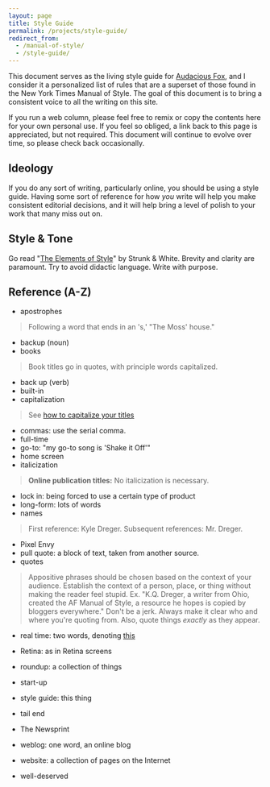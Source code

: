 ```yaml
---
layout: page
title: Style Guide
permalink: /projects/style-guide/
redirect_from:
  - /manual-of-style/
  - /style-guide/
---
```


This document serves as the living style guide for [Audacious Fox](/), and I consider it a personalized list of rules that are a superset of those found in the New York Times Manual of Style. The goal of this document is to bring a consistent voice to all the writing on this site.

If you run a web column, please feel free to remix or copy the contents here for your own personal use. If you feel so obliged, a link back to this page is appreciated, but not required. This document will continue to evolve over time, so please check back occasionally.

## Ideology

If you do any sort of writing, particularly online, you should be using a style guide. Having some sort of reference for how _you_ write will help you make consistent editorial decisions, and it will help bring a level of polish to your work that many miss out on.

## Style & Tone

Go read "[The Elements of Style](https://en.wikipedia.org/wiki/The_Elements_of_Style)" by Strunk & White. Brevity and clarity are paramount. Try to avoid didactic language. Write with purpose.

## Reference (A-Z)

- apostrophes

> Following a word that ends in an 's,' "The Moss' house."

- backup (noun)
- books

> Book titles go in quotes, with principle words capitalized.

- back up (verb)
- built-in
- capitalization

> See [how to capitalize your titles](http://titlecapitalization.com)

- commas: use the serial comma.
- full-time
- go-to: "my go-to song is 'Shake it Off'"
- home screen
- italicization

> **Online publication titles:** No italicization is necessary.

- lock in: being forced to use a certain type of product
- long-form: lots of words
- names

> First reference: Kyle Dreger. Subsequent references: Mr. Dreger.

- Pixel Envy
- pull quote: a block of text, taken from another source.
- quotes

> Appositive phrases should be chosen based on the context of your audience. Establish the context of a person, place, or thing without making the reader feel stupid. Ex. "K.Q. Dreger, a writer from Ohio, created the AF Manual of Style, a resource he hopes is copied by bloggers everywhere." Don't be a jerk. Always make it clear who and where you're quoting from. Also, quote things _exactly_ as they appear.

- real time: two words, denoting [this](https://en.wikipedia.org/wiki/Real-time)
- Retina: as in Retina screens
- roundup: a collection of things
- start-up
- style guide: this thing
- tail end

- The Newsprint
- weblog: one word, an online blog
- website: a collection of pages on the Internet
- well-deserved
